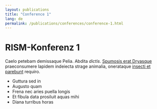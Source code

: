 ```yaml
---
layout: publications
title: "Conference 1"
lang: de
permalink: /publications/conferences/conference-1.html
---
```


# RISM-Konferenz 1

Caelo petebam demissaque Pelia. Abdita *dictis*. [Spumosis erat
Dryasque](http://mihi.org/) praeconsumere lapidem indeiecta strage animalia,
onerataque [insecti et parebunt](http://sed-obortae.io/) requiro.

- Guttura sed in
- Augusto quam
- Frena nec aries puella longis
- Et fibula data prosiluit aquas mihi
- Diana turribus horas